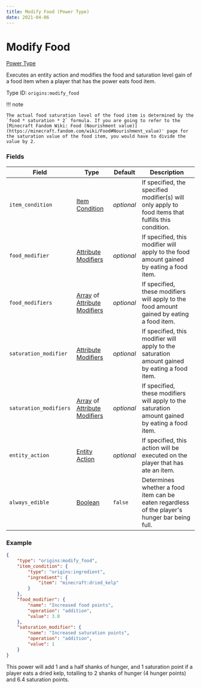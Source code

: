 ```yaml
---
title: Modify Food (Power Type)
date: 2021-04-06
---
```


# Modify Food

[Power Type](../power_types.md)

Executes an entity action and modifies the food and saturation level gain of a food item when a player that has the power eats food item.

Type ID: `origins:modify_food`

!!! note

    The actual food saturation level of the food item is determined by the `food * saturation * 2` formula. If you are going to refer to the [Minecraft Fandom Wiki: Food (Nourishment value)](https://minecraft.fandom.com/wiki/Food#Nourishment_value)' page for the saturation value of the food item, you would have to divide the value by 2.

### Fields

Field  | Type | Default | Description
-------|------|---------|-------------
`item_condition` | [Item Condition](../item_conditions.md) | _optional_ | If specified, the specified modifier(s) will only apply to food items that fulfills this condition.
`food_modifier` | [Attribute Modifiers](../data_types/attribute_modifier.md) | _optional_ | If specified, this modifier will apply to the food amount gained by eating a food item.
`food_modifiers` | [Array](../data_types/array.md) of [Attribute Modifiers](../data_types/attribute_modifier.md) | _optional_ | If specified, these modifiers will apply to the food amount gained by eating a food item.
`saturation_modifier` | [Attribute Modifiers](../data_types/attribute_modifier.md) | _optional_ | If specified, this modifier will apply to the saturation amount gained by eating a food item.
`saturation_modifiers` | [Array](../data_types/array.md) of [Attribute Modifiers](../data_types/attribute_modifier.md) | _optional_ | If specified, these modifiers will apply to the saturation amount gained by eating a food item.
`entity_action` | [Entity Action](../entity_actions.md) | _optional_ | If specified, this action will be executed on the player that has ate an item.
`always_edible` | [Boolean](../data_types/boolean.md) | `false` | Determines whether a food item can be eaten regardless of the player's hunger bar being full.


### Example
```json
{
    "type": "origins:modify_food",
    "item_condition": {
        "type": "origins:ingredient",
        "ingredient": {
            "item": "minecraft:dried_kelp"
        }
    },
    "food_modifier": {
        "name": "Increased food points",
        "operation": "addition",
        "value": 3.0
    },
    "saturation_modifier": {
        "name": "Increased saturation points",
        "operation": "addition",
        "value": 1
    }
}
```
This power will add 1 and a half shanks of hunger, and 1 saturation point if a player eats a dried kelp, totalling to 2 shanks of hunger (4 hunger points) and 6.4 saturation points.